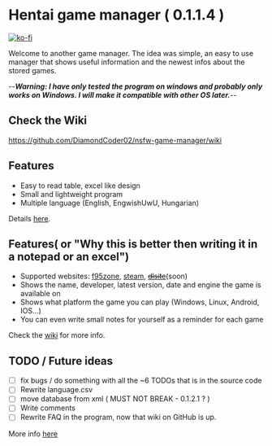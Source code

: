# Hentai game manager ( 0.1.1.4 )

[![ko-fi](https://ko-fi.com/img/githubbutton_sm.svg)](https://ko-fi.com/B0B0Z6MBI)

Welcome to another game manager. The idea was simple, an easy to use manager that shows useful information and the newest infos about the stored games.

--_**Warning: I have only tested the program on windows and probably only works on Windows. I will make it compatible with other OS later.**_--

## Check the Wiki

<https://github.com/DiamondCoder02/nsfw-game-manager/wiki>

## Features

- Easy to read table, excel like design
- Small and lightweight program
- Multiple language (English, EngwishUwU, Hungarian)

Details [here](https://github.com/DiamondCoder02/nsfw-game-manager/wiki/Features).

## Features( or "Why this is better then writing it in a notepad or an excel")

- Supported websites: [f95zone](https://f95zone.to/), [steam](https://store.steampowered.com/), ~~[dlsite](https://www.dlsite.com/pro/?locale=en_US)~~(soon)
- Shows the name, developer, latest version, date and engine the game is available on
- Shows what platform the game you can play (Windows, Linux, Android, IOS...)
- You can even write small notes for yourself as a reminder for each game

Check the [wiki](https://github.com/DiamondCoder02/nsfw-game-manager/wiki/Features#the-program-tracks) for more info.

## TODO / Future ideas

- [ ] fix bugs / do something with all the ~6 TODOs that is in the source code
- [ ] Rewrite language.csv
- [ ] move database from xml ( MUST NOT BREAK - 0.1.2.1 ? )
- [ ] Write comments
- [ ] Rewrite FAQ in the program, now that wiki on GitHub is up.

More info [here](https://github.com/DiamondCoder02/nsfw-game-manager/wiki/TODOs-checklist)
